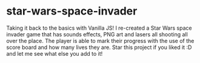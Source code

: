 # star-wars-space-invader

Taking it back to the basics with Vanilla JS! I re-created a Star Wars space invader game that has sounds effects,
PNG art and lasers all shooting all over the place. 
The player is able to mark their progress with the use of the score board and how many lives they are.
Star this project if you liked it :D and let me see what else you add to it!
